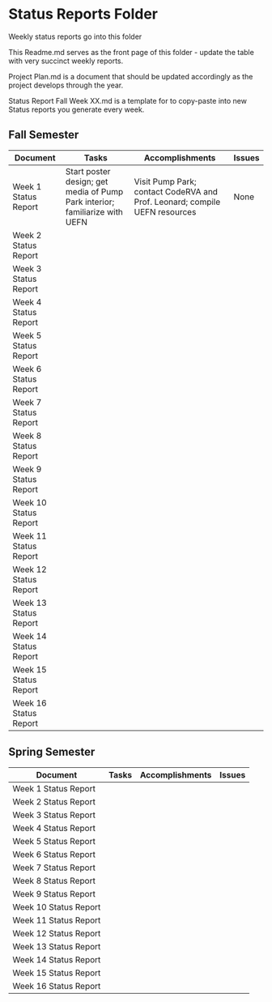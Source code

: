 # Status Reports Folder
Weekly status reports go into this folder

This Readme.md serves as the front page of this folder - update the table with very succinct weekly reports.

Project Plan.md is a document that should be updated accordingly as the project develops through the year.

Status Report Fall Week XX.md is a template for to copy-paste into new Status reports you generate every week.

## Fall Semester

| Document | Tasks | Accomplishments | Issues |
|---|---|---|---|
| Week 1 Status Report | Start poster design; get media of Pump Park interior; familiarize with UEFN | Visit Pump Park; contact CodeRVA and Prof. Leonard; compile UEFN resources | None |
| Week 2 Status Report | | | |
| Week 3 Status Report | | | |
| Week 4 Status Report | | | |
| Week 5 Status Report | | | |
| Week 6 Status Report | | | |
| Week 7 Status Report | | | |
| Week 8 Status Report | | | |
| Week 9 Status Report | | | |
| Week 10 Status Report | | | |
| Week 11 Status Report | | | |
| Week 12 Status Report | | | |
| Week 13 Status Report | | | |
| Week 14 Status Report | | | |
| Week 15 Status Report | | | |
| Week 16 Status Report | | | |

## Spring Semester

| Document | Tasks | Accomplishments| Issues |
|---|---|---|---|
| Week 1 Status Report | | | |
| Week 2 Status Report | | | |
| Week 3 Status Report | | | |
| Week 4 Status Report | | | |
| Week 5 Status Report | | | |
| Week 6 Status Report | | | |
| Week 7 Status Report | | | |
| Week 8 Status Report | | | |
| Week 9 Status Report | | | |
| Week 10 Status Report | | | |
| Week 11 Status Report | | | |
| Week 12 Status Report | | | |
| Week 13 Status Report | | | |
| Week 14 Status Report | | | |
| Week 15 Status Report | | | |
| Week 16 Status Report | | | |
